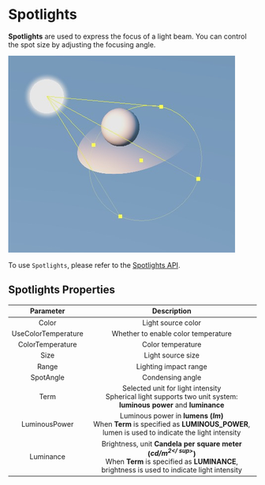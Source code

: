 # Spotlights

**Spotlights** are used to express the focus of a light beam. You can control the spot size by adjusting the focusing angle.

![spot light](spot-light.jpg)

To use `Spotlights`, please refer to the [Spotlights API](https://docs.cocos.com/creator3d/api/en/classes/component_light.spotlight.html).

## Spotlights Properties

| Parameter | Description |
|:-------:|:---:|
| Color | Light source color |
| UseColorTemperature | Whether to enable color temperature |
| ColorTemperature | Color temperature |
| Size | Light source size |
| Range | Lighting impact range |
| SpotAngle | Condensing angle |
| Term | Selected unit for light intensity <br> Spherical light supports two unit system: **luminous power** and **luminance** |
| LuminousPower | Luminous power in **lumens (*lm*)** <br> When __Term__ is specified as __LUMINOUS_POWER__, lumen is used to indicate the light intensity |
| Luminance | Brightness, unit **Candela per square meter (*cd/m<sup>2</ sup>*)** <br>When __Term__ is specified as __LUMINANCE__, brightness is used to indicate light intensity |
